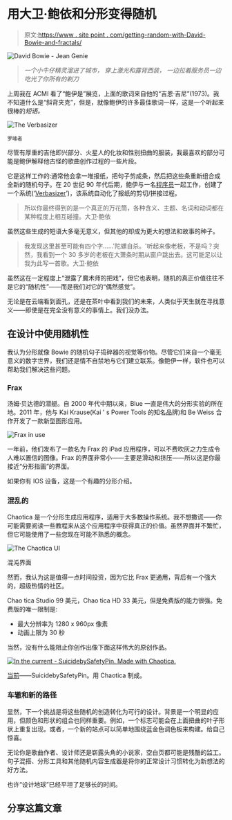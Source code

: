 # 用大卫·鲍依和分形变得随机

> 原文:[https://www . site point . com/getting-random-with-David-Bowie-and-fractals/](https://www.sitepoint.com/getting-random-with-david-bowie-and-fractals/)

![David Bowie - Jean Genie](../Images/9335107cf9a7367225efefa377ff8d3a.png)

> *一个小牛仔精灵溜进了城市，*
> *穿上激光和露背西装，*
> *一边拉着服务员一边吃光了你所有的剃刀*

上周我在 ACMI 看了“鲍伊是”展览，上面的歌词来自他的“吉恩·吉尼”(1973)。我不知道什么是“斜背夹克”，但是，就像鲍伊的许多最佳歌词一样，这是一个听起来很棒的*短语。*

![The Verbasizer](../Images/79378bad570062d6cf2be14f5949c3f7.png)

<small>罗嗦者</small>

尽管有厚重的吉他即兴部分、火星人的化妆和性别扭曲的服装，我最喜欢的部分可能是鲍伊解释他古怪的歌曲创作过程的一些片段。

它是这样工作的:通常他会拿一堆报纸，把句子剪成条，然后把这些条重新组合成全新的随机句子。在 20 世纪 90 年代后期，鲍伊与一名[程序员](http://www.hypebot.com/hypebot/2013/03/ty-roberts-on-the-trail-from-working-with-david-bowie-to-co-founding-gracenote.html)一起工作，创建了一个系统(‘[Verbasizer](https://gnoetrydaily.wordpress.com/2010/09/15/other-tools-more-about-verbasizer/)’)，该系统自动化了报纸的剪切/拼接过程。

> 所以你最终得到的是一个真正的万花筒，各种含义、主题、名词和动词都在某种程度上相互碰撞。大卫·鲍依

虽然这些生成的短语大多毫无意义，但其他的却成为更大的想法和故事的种子。

> 我发现这里甚至可能有四个字……'陀螺自杀。'听起来像老板，不是吗？突然，我看到一个 30 多岁的老板在大萧条时期从窗户跳出去。这可能足以让我为此写一首歌。大卫·鲍依

虽然这在一定程度上“泄露了魔术师的把戏”，但它也表明，随机的真正价值往往不是它的“随机性”——而是我们对它的“偶然感觉”。

无论是在云端看到面孔，还是在茶叶中看到我们的未来，人类似乎天生就在寻找意义——即使是在完全没有意义的事情上。我们没办法。

## 在设计中使用随机性

我认为分形就像 Bowie 的随机句子捣碎器的视觉等价物。尽管它们来自一个毫无意义的数字世界，我们还是情不自禁地与它们建立联系。像鲍伊一样，软件也可以帮助我们解决这些问题。

### Frax

汤姆·贝达德的潜艇。自 2000 年代中期以来，Blue 一直是伟大的分形实验的所在地。2011 年，他与 Kai Krause(Kai ' s Power Tools 的知名品牌)和 Be Weiss 合作开发了一款新型图形应用。

![Frax in use](../Images/cfef786b8a784e37c507ef0789d145aa.png)

一年前，他们发布了一款名为 Frax 的 iPad 应用程序，可以不费吹灰之力生成令人难以置信的图像。Frax 的界面非常小——主要是滑动和挤压——所以这是你最接近“分形指画”的界面。

如果你有 IOS 设备，这是一个有趣的分形介绍。

### 混乱的

Chaotica 是一个分形生成应用程序，适用于大多数操作系统。我不想撒谎——你可能需要阅读一些教程来从这个应用程序中获得真正的价值。虽然界面并不繁忙，但它可能使用了一些您现在可能不熟悉的概念。

![The Chaotica UI](../Images/03cb0b8331a34f538c3c96b172869963.png)

混沌界面

然而，我认为这是值得一点时间投资，因为它比 Frax 更通用，背后有一个强大的，超级热情的社区。

Chao tica Studio 99 美元，Chao tica HD 33 美元，但是免费版的能力很强。免费版的唯一限制是:

*   最大分辨率为 1280 x 960px 像素
*   动画上限为 30 秒

当然，没有什么能阻止你创作出像下面这样伟大的原创作品。

[![ In the current  - SuicidebySafetyPin. Made with Chaotica.](../Images/9079e78c224fd320b8eecd9196543da5.png)](http://suicidebysafetypin.deviantart.com/art/In-the-Current-361141655)

[当前](http://suicidebysafetypin.deviantart.com/art/In-the-Current-361141655)——SuicidebySafetyPin。用 Chaotica 制成。

### 车辙和新的路径

显然，下一个挑战是将这些随机的创造转化为可行的设计。背景是一个明显的应用，但颜色和形状的组合也同样重要。例如，一个标志可能会在上面扭曲的叶子形状上重复出现。或者，一个新的站点可以简单地围绕蓝金色调色板来构建。给自己惊喜。

无论你是歌曲作者、设计师还是崭露头角的小说家，空白页都可能是残酷的监工。句子混搭、分形工具和其他随机内容生成器是将你的正常设计习惯转化为新想法的好方法。

也许“设计地球”已经平坦了足够长的时间。

## 分享这篇文章
